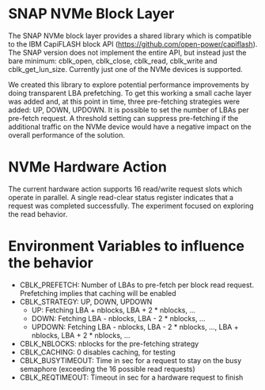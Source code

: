 # SNAP NVMe Block Layer

The SNAP NVMe block layer provides a shared library which is compatible to the IBM CapiFLASH block API (https://github.com/open-power/capiflash). The SNAP version does not implement the entire API, but instead just the bare minimum: cblk_open, cblk_close, cblk_read, cblk_write and cblk_get_lun_size. Currently just one of the NVMe devices is supported.

We created this library to explore potential performance improvements by doing transparent LBA prefetching. To get this working a small cache layer was added and, at this point in time, three pre-fetching strategies were added: UP, DOWN, UPDOWN. It is possible to set the number of LBAs per pre-fetch request. A threshold setting can suppress pre-fetching if the additional traffic on the NVMe device would have a negative impact on the overall performance of the solution.

# NVMe Hardware Action

The current hardware action supports 16 read/write request slots which operate in parallel. A single read-clear status register indicates that a request was completed successfully. The experiment focused on exploring the read behavior.

# Environment Variables to influence the behavior

* CBLK_PREFETCH: Number of LBAs to pre-fetch per block read request. Prefetching implies that caching will be enabled
* CBLK_STRATEGY: UP, DOWN, UPDOWN
  * UP: Fetching LBA + nblocks, LBA + 2 * nblocks, ...
  * DOWN: Fetching LBA - nblocks, LBA - 2 * nblocks, ...
  * UPDOWN: Fetching LBA - nblocks, LBA - 2 * nblocks, ..., LBA + nblocks, LBA + 2 * nblocks, ...
* CBLK_NBLOCKS: nblocks for the pre-fetching strategy
* CBLK_CACHING: 0 disables caching, for testing
* CBLK_BUSYTIMEOUT: Time in sec for a request to stay on the busy semaphore (exceeding the 16 possible read requests)
* CBLK_REQTIMEOUT: Timeout in sec for a hardware request to finish

